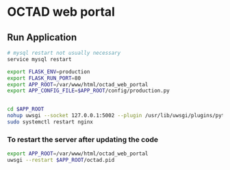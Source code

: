 # OCTAD web portal

## Run Application

```bash
# mysql restart not usually necessary
service mysql restart

export FLASK_ENV=production
export FLASK_RUN_PORT=80
export APP_ROOT=/var/www/html/octad_web_portal
export APP_CONFIG_FILE=$APP_ROOT/config/production.py


cd $APP_ROOT
nohup uwsgi --socket 127.0.0.1:5002 --plugin /usr/lib/uwsgi/plugins/python27_plugin.so --module app --callab app --enable-threads --master --processes 16 --close-on-exec --pidfile ./octad.pid &
sudo systemctl restart nginx
```

### To restart the server after updating the code

```bash
export APP_ROOT=/var/www/html/octad_web_portal
uwsgi --restart $APP_ROOT/octad.pid
```
